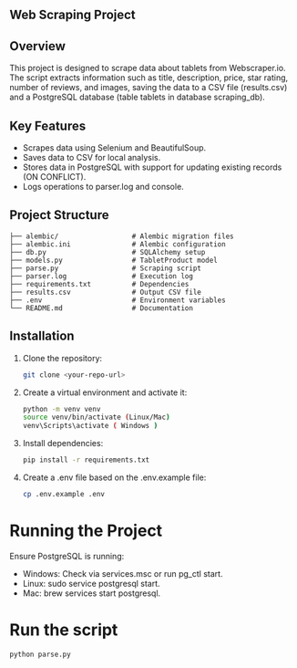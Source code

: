 ## Web Scraping Project

## Overview
This project is designed to scrape data about tablets from Webscraper.io. The script extracts information such as title, description, price, star rating, number of reviews, and images, saving the data to a CSV file (results.csv) and a PostgreSQL database (table tablets in database scraping_db).

## Key Features
- Scrapes data using Selenium and BeautifulSoup.
- Saves data to CSV for local analysis.
- Stores data in PostgreSQL with support for updating existing records (ON CONFLICT).
- Logs operations to parser.log and console.


## Project Structure
   ```plain
   ├── alembic/                  # Alembic migration files
   ├── alembic.ini               # Alembic configuration
   ├── db.py                     # SQLAlchemy setup
   ├── models.py                 # TabletProduct model
   ├── parse.py                  # Scraping script
   ├── parser.log                # Execution log
   ├── requirements.txt          # Dependencies
   ├── results.csv               # Output CSV file
   ├── .env                      # Environment variables
   └── README.md                 # Documentation
   ```

## Installation

1. Clone the repository:
   ```bash
   git clone <your-repo-url>

2. Create a virtual environment and activate it:
   ```bash
   python -m venv venv
   source venv/bin/activate (Linux/Mac)
   venv\Scripts\activate ( Windows )

3. Install dependencies:
    ```bash
   pip install -r requirements.txt

4. Create a .env file based on the .env.example file:
   ```bash
   cp .env.example .env

# Running the Project
Ensure PostgreSQL is running:

- Windows: Check via services.msc or run pg_ctl start.
- Linux: sudo service postgresql start.
- Mac: brew services start postgresql.

# Run the script
   ```bash
   python parse.py
